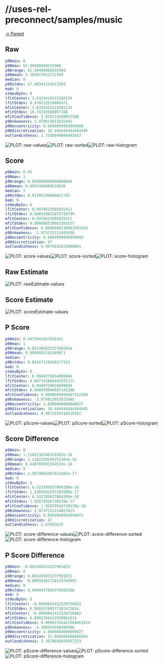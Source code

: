 
# //uses-rel-preconnect/samples/music

[→ Parent](../..)


## Raw


```yaml
p90min: 0
p90max: 62.99499988555908
p90range: 62.99499988555908
p90mean: 5.183617023711509
median: 0
p90stdev: 17.00543141012583
mad: 0
stdevBySn: 0
lfitCenter: 3.6324414121582134
lfitStdev: 8.570232529866471
mfitCenter: 3.6324414121582134
mfitStdev: 10.74119360057108
mfitConfidence: 1.074119360057108
p90skewness: 2.979813015835445
p90eccentricity: 0.9999999999999988
p90discretization: 10.444444444444445
outlandishness: 1.7330849806403652

```

![PLOT: raw-values](./raw/values.svg)![PLOT: raw-sorted](./raw/sorted.svg)![PLOT: raw-histogram](./raw/histogram.svg)
## Score


```yaml
p90min: 0.95
p90max: 1
p90range: 0.050000000000000044
p90mean: 0.9957446808510639
median: 1
p90stdev: 0.01395199686021703
mad: 0
stdevBySn: 0
lfitCenter: 0.9970623985035411
lfitStdev: 0.006930855875739799
mfitCenter: 0.9970623985035411
mfitStdev: 0.008686539661501657
mfitConfidence: 0.0008686539661501658
p90skewness: -2.973722121485848
p90eccentricity: 0.9999999999999989
p90discretization: 47
outlandishness: 0.9975015625000001

```

![PLOT: score-values](./score/values.svg)![PLOT: score-sorted](./score/sorted.svg)![PLOT: score-histogram](./score/histogram.svg)
## Raw Estimate

![PLOT: rawEstimate-values](./rawEstimate/values.svg)
## Score Estimate

![PLOT: scoreEstimate-values](./scoreEstimate/values.svg)
## P Score


```yaml
p90min: 0.9475041667620341
p90max: 1
p90range: 0.052495833237965916
p90mean: 0.9956803191469071
median: 1
p90stdev: 0.01417119284177151
mad: 0
stdevBySn: 0
lfitCenter: 0.9969729654898684
lfitStdev: 0.007141860441555171
mfitCenter: 0.9969729654898684
mfitStdev: 0.008950994667142288
mfitConfidence: 0.0008950994667142288
p90skewness: -2.979813015835465
p90eccentricity: 1.0000000000000027
p90discretization: 10.444444444444445
outlandishness: 0.9972559518528261

```

![PLOT: pScore-values](./pScore/values.svg)![PLOT: pScore-sorted](./pScore/sorted.svg)![PLOT: pScore-histogram](./pScore/histogram.svg)
## Score Difference


```yaml
p90min: 0
p90max: 1.1102230246251565e-16
p90range: 1.1102230246251565e-16
p90mean: 9.448706592554524e-18
median: 0
p90stdev: 3.0979656307421685e-17
mad: 0
stdevBySn: 0
lfitCenter: 6.522785637084289e-18
lfitStdev: 1.5389591547209988e-17
mfitCenter: 6.522785637084289e-18
mfitStdev: 1.92879926730378e-17
mfitConfidence: 1.92879926730378e-18
p90skewness: 2.9737221214857823
p90eccentricity: 0.9999999999999972
p90discretization: 47
outlandishness: 1.67055625

```

![PLOT: score-difference-values](./score-difference/values.svg)![PLOT: score-difference-sorted](./score-difference/sorted.svg)![PLOT: score-difference-histogram](./score-difference/histogram.svg)
## P Score Difference


```yaml
p90min: -0.002495833237965872
p90max: 0
p90range: 0.002495833237965872
p90mean: -0.00010181738129744093
median: 0
p90stdev: 0.0004437026376820358
mad: 0
stdevBySn: 0
lfitCenter: -0.0000941412520756682
lfitStdev: 0.00026780377381473814
mfitCenter: -0.0000941412520756682
mfitStdev: 0.0003356422560861914
mfitConfidence: 0.00003356422560861914
p90skewness: -4.368607648490486
p90eccentricity: 1.0000000000000027
p90discretization: 15.666666666666666
outlandishness: 3.3629648695057233

```

![PLOT: pScore-difference-values](./pScore-difference/values.svg)![PLOT: pScore-difference-sorted](./pScore-difference/sorted.svg)![PLOT: pScore-difference-histogram](./pScore-difference/histogram.svg)